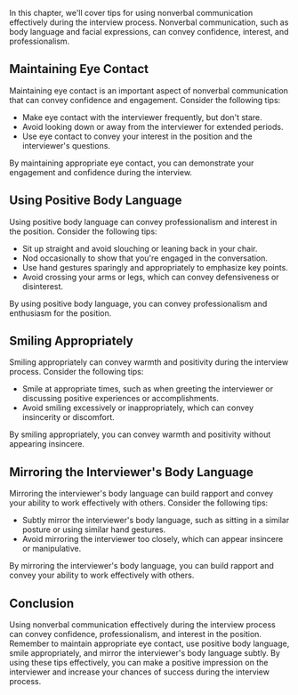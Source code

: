
In this chapter, we'll cover tips for using nonverbal communication effectively during the interview process. Nonverbal communication, such as body language and facial expressions, can convey confidence, interest, and professionalism.

Maintaining Eye Contact
-----------------------

Maintaining eye contact is an important aspect of nonverbal communication that can convey confidence and engagement. Consider the following tips:

* Make eye contact with the interviewer frequently, but don't stare.
* Avoid looking down or away from the interviewer for extended periods.
* Use eye contact to convey your interest in the position and the interviewer's questions.

By maintaining appropriate eye contact, you can demonstrate your engagement and confidence during the interview.

Using Positive Body Language
----------------------------

Using positive body language can convey professionalism and interest in the position. Consider the following tips:

* Sit up straight and avoid slouching or leaning back in your chair.
* Nod occasionally to show that you're engaged in the conversation.
* Use hand gestures sparingly and appropriately to emphasize key points.
* Avoid crossing your arms or legs, which can convey defensiveness or disinterest.

By using positive body language, you can convey professionalism and enthusiasm for the position.

Smiling Appropriately
---------------------

Smiling appropriately can convey warmth and positivity during the interview process. Consider the following tips:

* Smile at appropriate times, such as when greeting the interviewer or discussing positive experiences or accomplishments.
* Avoid smiling excessively or inappropriately, which can convey insincerity or discomfort.

By smiling appropriately, you can convey warmth and positivity without appearing insincere.

Mirroring the Interviewer's Body Language
-----------------------------------------

Mirroring the interviewer's body language can build rapport and convey your ability to work effectively with others. Consider the following tips:

* Subtly mirror the interviewer's body language, such as sitting in a similar posture or using similar hand gestures.
* Avoid mirroring the interviewer too closely, which can appear insincere or manipulative.

By mirroring the interviewer's body language, you can build rapport and convey your ability to work effectively with others.

Conclusion
----------

Using nonverbal communication effectively during the interview process can convey confidence, professionalism, and interest in the position. Remember to maintain appropriate eye contact, use positive body language, smile appropriately, and mirror the interviewer's body language subtly. By using these tips effectively, you can make a positive impression on the interviewer and increase your chances of success during the interview process.
